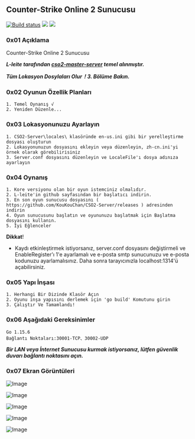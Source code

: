## Counter-Strike Online 2 Sunucusu 

[![Build status](https://ci.appveyor.com/api/projects/status/a4pj1il9li5s08k5?svg=true)](https://ci.appveyor.com/project/KouKouChan/cso2-server)
[![](https://img.shields.io/badge/license-MIT-green)](./LICENSE)
[![](https://img.shields.io/badge/version-v0.5.0-blue)](https://github.com/KouKouChan/CSO2-Server/releases)

### 0x01 Açıklama

Counter-Strike Online 2 Sunucusu

***L-leite tarafından [cso2-master-server](https://github.com/L-Leite/cso2-master-server) temel alınmıştır.***

***Tüm Lokasyon Dosylaları Olur！3. Bölüme Bakın.***

### 0x02 Oyunun Özellik Planları

    1. Temel Oynanış √
    2. Yeniden Düzenle...

### 0x03 Lokasyonunuzu Ayarlayın

```
1. CSO2-Server\locales\ klasöründe en-us.ini gibi bir yerelleştirme dosyası oluşturun
2. Lokasyonunuzun dosyasını ekleyin veya düzenleyin, zh-cn.ini'yi örnek olarak görebilirisiniz
3. Server.conf dosyasını düzenleyin ve LocaleFile'ı dosya adınıza ayarlayın
```

### 0x04 Oynanış

    1. Kore versiyonu olan bir oyun istemciniz olmalıdır.
    2. L-leite'in github sayfasından bir başlatıcı indirin.
    3. En son oyun sunucusu dosyasını ( https://github.com/KouKouChan/CSO2-Server/releases ) adresinden indirin
    4. Oyun sunucusunu başlatın ve oyununuzu başlatmak için Başlatma dosyasını kullanın.
    5. İyi Eğlenceler

**Dikkat**!

- Kaydı etkinleştirmek istiyorsanız, server.conf dosyasını değiştirmeli ve EnableRegister'ı 1'e ayarlamalı ve e-posta smtp sunucunuzu ve e-posta kodunuzu ayarlamalısınız. Daha sonra tarayıcınızla localhost:1314'ü açabilirsiniz.

### 0x05 Yapı İnşası

    1. Herhangi Bir Dizinde Klasör Açın
    2. Oyunu inşa yapısını derlemek için 'go build' Komutunu girin
    3. Çalıştır Ve Tamamlandı!

### 0x06 Aşağıdaki Gereksinimler

    Go 1.15.6
    Bağlantı Noktaları:30001-TCP、30002-UDP

***Bir LAN veya İnternet Sunucusu kurmak istiyorsanız, lütfen güvenlik duvarı bağlantı noktasını açın.***

### 0x07 Ekran Görüntüleri

![Image](./photos/main.png)

![Image](./photos/intro.png)

![Image](./photos/channel.png)

![Image](./photos/ingame.jpg)

![Image](./photos/result.jpg)
